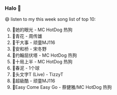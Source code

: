 

### Halo 👋

😄 listen to my this week song list of top 10:

0. 🌈她的眼光 - MC HotDog 热狗
1. 🌈青花 - 周传雄
2. 🌈干大事 - 顽童MJ116
3. 🌈安和桥 - 宋冬野
4. 🌈约翰屈伏塔 - MC HotDog 热狗
5. 🌈十局上半 - MC HotDog 热狗
6. 🌈春泥 - 1个球
7. 🌈头文字T (Live) - TizzyT
8. 🌈超級酷 - 顽童MJ116
9. 🌈Easy Come Easy Go - 蔡健雅/MC HotDog 热狗


